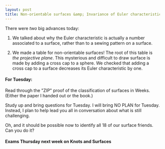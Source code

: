 ```yaml
---
layout: post
title: Non-orientable surfaces &amp; Invariance of Euler characteristic
---
```


There were *two* big advances today:

1. We talked about why the Euler characteristic is actually a number
associated to a surface, rather than to a sewing pattern on a surface.

2. We made a table for non-orientable surfaces! The root of this table is
_the projective plane_. This mysterious and difficult to draw surface is
made by adding a cross cap to a sphere. We checked that adding a cross cap
to a surface decreases its Euler characteristic by one.

#### For Tuesday:

Read through the "ZIP" proof of the classification of surfaces in Weeks.
(Either the paper I handed out or the book.)

Study up and bring questions for Tuesday. I will bring NO PLAN for Tuesday.
Instead, I plan to help lead you all in conversation about what is still
challenging.

Oh, and it should be possible now to identify all 18 of our surface
friends. Can you do it?

#### Exams Thursday next week on Knots and Surfaces
